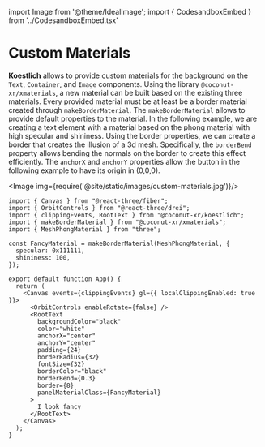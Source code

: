 import Image from '@theme/IdealImage';
import { CodesandboxEmbed } from '../CodesandboxEmbed.tsx'

# Custom Materials

**Koestlich** allows to provide custom materials for the background on the `Text`, `Container`, and `Image` components. Using the library `@coconut-xr/xmaterials`, a new material can be built based on the existing three materials. Every provided material must be at least be a border material created through `makeBorderMaterial`. The `makeBorderMaterial` allows to provide default properties to the material. In the following example, we are creating a text element with a material based on the phong material with high specular and shininess. Using the border properties, we can create a border that creates the illusion of a 3d mesh. Specifically, the `borderBend` property allows bending the normals on the border to create this effect efficiently. The `anchorX` and `anchorY` properties allow the button in the following example to have its origin in (0,0,0).

<CodesandboxEmbed path="koestlich-custom-materials-vchy5l"/>

<Image img={require('@site/static/images/custom-materials.jpg')}/>

```tsx
import { Canvas } from "@react-three/fiber";
import { OrbitControls } from "@react-three/drei";
import { clippingEvents, RootText } from "@coconut-xr/koestlich";
import { makeBorderMaterial } from "@coconut-xr/xmaterials";
import { MeshPhongMaterial } from "three";

const FancyMaterial = makeBorderMaterial(MeshPhongMaterial, {
  specular: 0x111111,
  shininess: 100,
});

export default function App() {
  return (
    <Canvas events={clippingEvents} gl={{ localClippingEnabled: true }}>
      <OrbitControls enableRotate={false} />
      <RootText
        backgroundColor="black"
        color="white"
        anchorX="center"
        anchorY="center"
        padding={24}
        borderRadius={32}
        fontSize={32}
        borderColor="black"
        borderBend={0.3}
        border={8}
        panelMaterialClass={FancyMaterial}
      >
        I look fancy
      </RootText>
    </Canvas>
  );
}
```
